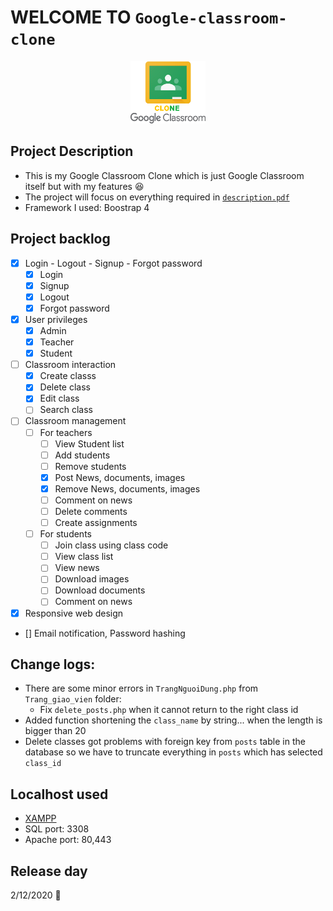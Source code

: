 # WELCOME TO `Google-classroom-clone`

<p align = "center">
  <img src = "./sign_up_in/image/icon.png" width = "120" height = "100"/>
</p>

## Project Description
* This is my Google Classroom Clone which is just Google Classroom itself but with my features :laughing:
* The project will focus on everything required in [`description.pdf`](description.pdf)
* Framework I used: Boostrap 4

## Project backlog

- [x] Login - Logout - Signup - Forgot password
  - [x] Login
  - [x] Signup
  - [x] Logout
  - [x] Forgot password 
- [x] User privileges 
  - [x] Admin
  - [x] Teacher
  - [x] Student
- [ ] Classroom interaction
  - [x] Create classs
  - [x] Delete class
  - [x] Edit class
  - [ ] Search class
- [ ] Classroom management
  - [ ] For teachers
    - [ ] View Student list
    - [ ] Add students
    - [ ] Remove students
    - [x] Post News, documents, images
    - [x] Remove News, documents, images
    - [ ] Comment on news
    - [ ] Delete comments
    - [ ] Create assignments
  - [ ] For students
    - [ ] Join class using class code
    - [ ] View class list
    - [ ] View news
    - [ ] Download images
    - [ ] Download documents
    - [ ] Comment on news
- [x] Responsive web design
- [] Email notification, Password hashing

## Change logs: 
  - There are some minor errors in `TrangNguoiDung.php` from `Trang_giao_vien` folder:
    - Fix `delete_posts.php` when it cannot return to the right class id
  - Added function shortening the `class_name` by string... when the length is bigger than 20
  - Delete classes got problems with foreign key from `posts` table in the database so we have to truncate everything in `posts` which has selected `class_id`
    
## Localhost used
* [XAMPP](https://www.apachefriends.org/download.html) 
* SQL port: 3308
* Apache port: 80,443

## Release day
2/12/2020 :bicyclist:

